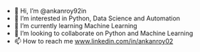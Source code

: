 - 👋 Hi, I’m @ankanroy92in
- 👀 I’m interested in Python, Data Science and Automation
- 🌱 I’m currently learning Machine Learning
- 💞️ I’m looking to collaborate on Python and Machine Learning
- 📫 How to reach me www.linkedin.com/in/ankanroy02

<!---
ankanroy92in/ankanroy92in is a ✨ special ✨ repository because its `README.md` (this file) appears on your GitHub profile.
You can click the Preview link to take a look at your changes.
--->

